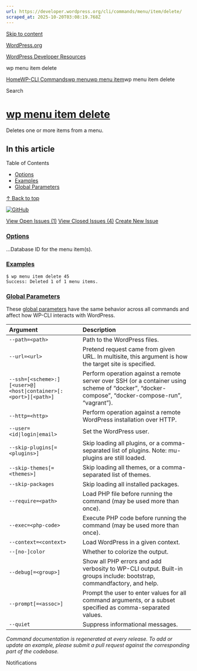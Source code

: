 ```yaml
---
url: https://developer.wordpress.org/cli/commands/menu/item/delete/
scraped_at: 2025-10-20T03:08:19.768Z
---
```


[Skip to content](https://developer.wordpress.org/cli/commands/menu/item/delete/#wp--skip-link--target)

[WordPress.org](https://wordpress.org/)

[WordPress Developer Resources](https://developer.wordpress.org/)

wp menu item delete


[Home](https://developer.wordpress.org/)[WP-CLI Commands](https://developer.wordpress.org/cli/commands/)[wp menu](https://developer.wordpress.org/cli/commands/menu/)[wp menu item](https://developer.wordpress.org/cli/commands/menu/item/)wp menu item delete

Search

# [wp menu item delete](https://developer.wordpress.org/cli/commands/menu/item/delete/)

Deletes one or more items from a menu.

## In this article

Table of Contents

- [Options](https://developer.wordpress.org/cli/commands/menu/item/delete/#options)
- [Examples](https://developer.wordpress.org/cli/commands/menu/item/delete/#examples)
- [Global Parameters](https://developer.wordpress.org/cli/commands/menu/item/delete/#global-parameters)

[↑ Back to top](https://developer.wordpress.org/cli/commands/menu/item/delete/#wp--skip-link--target)

[![GitHub](https://make.wordpress.org/cli/wp-content/plugins/wporg-cli/assets/images/github-mark.svg)](https://github.com/wp-cli/entity-command)

[View Open Issues (1)](https://github.com/login?return_to=%2Fissues%3Fq%3Dlabel%3Acommand%3Amenu-item-delete+sort%3Aupdated-desc+org%3Awp-cli+is%3Aopen) [View Closed Issues (4)](https://github.com/login?return_to=%2Fissues%3Fq%3Dlabel%3Acommand%3Amenu-item-delete+sort%3Aupdated-desc+org%3Awp-cli+is%3Aclosed) [Create New Issue](https://github.com/wp-cli/entity-command/issues/new)

### [Options](https://developer.wordpress.org/cli/commands/menu/item/delete/\#options)

<db-id>…Database ID for the menu item(s).

### [Examples](https://developer.wordpress.org/cli/commands/menu/item/delete/\#examples)

```
$ wp menu item delete 45
Success: Deleted 1 of 1 menu items.

```

### [Global Parameters](https://developer.wordpress.org/cli/commands/menu/item/delete/\#global-parameters)

These [global parameters](https://make.wordpress.org/cli/handbook/config/) have the same behavior across all commands and affect how WP-CLI interacts with WordPress.

| **Argument** | **Description** |
| :-- | :-- |
| `--path=<path>` | Path to the WordPress files. |
| `--url=<url>` | Pretend request came from given URL. In multisite, this argument is how the target site is specified. |
| `--ssh=[<scheme>:][<user>@]<host\|container>[:<port>][<path>]` | Perform operation against a remote server over SSH (or a container using scheme of “docker”, “docker-compose”, “docker-compose-run”, “vagrant”). |
| `--http=<http>` | Perform operation against a remote WordPress installation over HTTP. |
| `--user=<id\|login\|email>` | Set the WordPress user. |
| `--skip-plugins[=<plugins>]` | Skip loading all plugins, or a comma-separated list of plugins. Note: mu-plugins are still loaded. |
| `--skip-themes[=<themes>]` | Skip loading all themes, or a comma-separated list of themes. |
| `--skip-packages` | Skip loading all installed packages. |
| `--require=<path>` | Load PHP file before running the command (may be used more than once). |
| `--exec=<php-code>` | Execute PHP code before running the command (may be used more than once). |
| `--context=<context>` | Load WordPress in a given context. |
| `--[no-]color` | Whether to colorize the output. |
| `--debug[=<group>]` | Show all PHP errors and add verbosity to WP-CLI output. Built-in groups include: bootstrap, commandfactory, and help. |
| `--prompt[=<assoc>]` | Prompt the user to enter values for all command arguments, or a subset specified as comma-separated values. |
| `--quiet` | Suppress informational messages. |

_Command documentation is regenerated at every release. To add or update an example, please submit a pull request against the corresponding part of the codebase._

Notifications